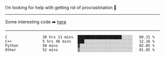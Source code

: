 I’m looking for help with getting rid of procrastination 🤔

-----

Some interesting code :arrow_right: [here](https://github.com/zhen8838/playground)

-----

<!--START_SECTION:waka-->

```text
C                38 hrs 11 mins  ████████████████████░░░░░   80.31 %
C++              5 hrs 46 mins   ███░░░░░░░░░░░░░░░░░░░░░░   12.16 %
Python           58 mins         ▓░░░░░░░░░░░░░░░░░░░░░░░░   02.05 %
Other            52 mins         ▒░░░░░░░░░░░░░░░░░░░░░░░░   01.85 %
```

<!--END_SECTION:waka-->

<!--
**zhen8838/zhen8838** is a ✨ _special_ ✨ repository because its `README.md` (this file) appears on your GitHub profile.

Here are some ideas to get you started:

- 🔭 I’m currently working on ...
- 🌱 I’m currently learning ...
- 👯 I’m looking to collaborate on ...
 ...
- 💬 Ask me about ...
- 📫 How to reach me: ...
- 😄 Pronouns: ...
- ⚡ Fun fact: ...
-->

